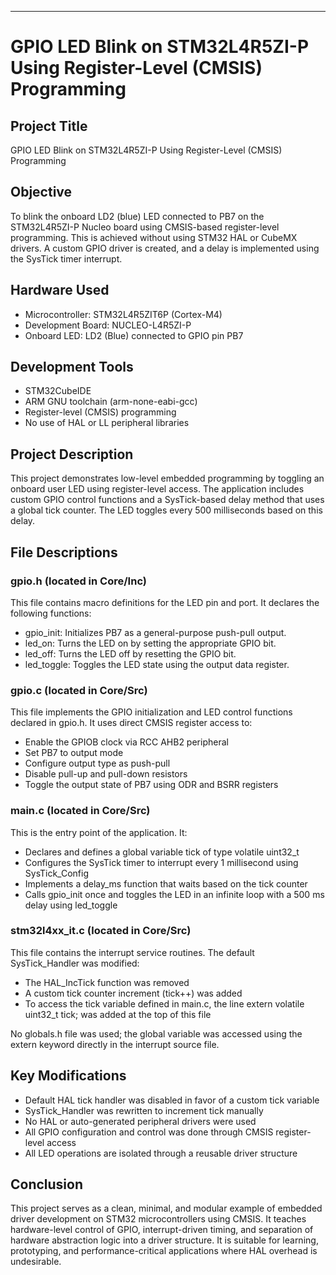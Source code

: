 
---

# GPIO LED Blink on STM32L4R5ZI-P Using Register-Level (CMSIS) Programming

## Project Title

GPIO LED Blink on STM32L4R5ZI-P Using Register-Level (CMSIS) Programming

## Objective

To blink the onboard LD2 (blue) LED connected to PB7 on the STM32L4R5ZI-P Nucleo board using CMSIS-based register-level programming. This is achieved without using STM32 HAL or CubeMX drivers. A custom GPIO driver is created, and a delay is implemented using the SysTick timer interrupt.

## Hardware Used

* Microcontroller: STM32L4R5ZIT6P (Cortex-M4)
* Development Board: NUCLEO-L4R5ZI-P
* Onboard LED: LD2 (Blue) connected to GPIO pin PB7

## Development Tools

* STM32CubeIDE
* ARM GNU toolchain (arm-none-eabi-gcc)
* Register-level (CMSIS) programming
* No use of HAL or LL peripheral libraries

## Project Description

This project demonstrates low-level embedded programming by toggling an onboard user LED using register-level access. The application includes custom GPIO control functions and a SysTick-based delay method that uses a global tick counter. The LED toggles every 500 milliseconds based on this delay.

## File Descriptions

### gpio.h (located in Core/Inc)

This file contains macro definitions for the LED pin and port. It declares the following functions:

* gpio\_init: Initializes PB7 as a general-purpose push-pull output.
* led\_on: Turns the LED on by setting the appropriate GPIO bit.
* led\_off: Turns the LED off by resetting the GPIO bit.
* led\_toggle: Toggles the LED state using the output data register.

### gpio.c (located in Core/Src)

This file implements the GPIO initialization and LED control functions declared in gpio.h. It uses direct CMSIS register access to:

* Enable the GPIOB clock via RCC AHB2 peripheral
* Set PB7 to output mode
* Configure output type as push-pull
* Disable pull-up and pull-down resistors
* Toggle the output state of PB7 using ODR and BSRR registers

### main.c (located in Core/Src)

This is the entry point of the application. It:

* Declares and defines a global variable tick of type volatile uint32\_t
* Configures the SysTick timer to interrupt every 1 millisecond using SysTick\_Config
* Implements a delay\_ms function that waits based on the tick counter
* Calls gpio\_init once and toggles the LED in an infinite loop with a 500 ms delay using led\_toggle

### stm32l4xx\_it.c (located in Core/Src)

This file contains the interrupt service routines. The default SysTick\_Handler was modified:

* The HAL\_IncTick function was removed
* A custom tick counter increment (tick++) was added
* To access the tick variable defined in main.c, the line extern volatile uint32\_t tick; was added at the top of this file

No globals.h file was used; the global variable was accessed using the extern keyword directly in the interrupt source file.

## Key Modifications

* Default HAL tick handler was disabled in favor of a custom tick variable
* SysTick\_Handler was rewritten to increment tick manually
* No HAL or auto-generated peripheral drivers were used
* All GPIO configuration and control was done through CMSIS register-level access
* All LED operations are isolated through a reusable driver structure

## Conclusion

This project serves as a clean, minimal, and modular example of embedded driver development on STM32 microcontrollers using CMSIS. It teaches hardware-level control of GPIO, interrupt-driven timing, and separation of hardware abstraction logic into a driver structure. It is suitable for learning, prototyping, and performance-critical applications where HAL overhead is undesirable.


